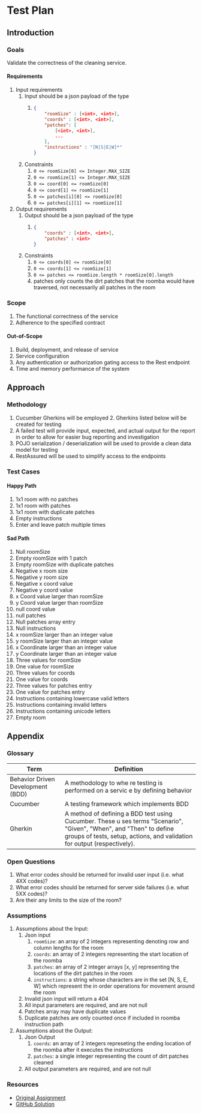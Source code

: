 # Test Plan

## Introduction

### Goals

Validate the correctness of the cleaning service.

#### Requirements

1. Input requirements
    1. Input should be a json payload of the type
        1. ```JSON
           {
               "roomSize" : [<int>, <int>],
               "coords" : [<int>, <int>],
               "patches": [
                   [<int>, <int>],
                   ...
               ],
               "instructions" : "[N|S|E|W]*"
           }
           ```
    2. Constraints
        1. `0 <= roomSize[0] <= Integer.MAX_SIZE`
        2. `0 <= roomSize[1] <= Integer.MAX_SIZE`
        3. `0 <= coord[0] <= roomSize[0]`
        4. `0 <= coord[1] <= roomSize[1]`
        5. `0 <= patches[i][0] <= roomSize[0]`
        6. `0 <= patches[i][1] <= roomSize[1]`
2. Output requirements
    1. Output should be a json payload of the type
        1. ```JSON
           {
               "coords" : [<int>, <int>],
               "patches" : <int>
           }
           ```
    2. Constraints
        1. `0 <= coords[0] <= roomSize[0]`
        2. `0 <= coords[1] <= roomSize[1]`
        3. `0 <= patches <= roomSize.length * roomSize[0].length`
        4. patches only counts the dirt patches that the roomba would have traversed, not necessarily all patches in the
           room

### Scope

1. The functional correctness of the service
2. Adherence to the specified contract

#### Out-of-Scope

1. Build, deployment, and release of service
2. Service configuration
3. Any authentication or authorization gating access to the Rest endpoint
4. Time and memory performance of the system

## Approach

### Methodology

1. Cucumber Gherkins will be employed
    2. Gherkins listed below will be created for testing
2. A failed test will provide input, expected, and actual output for the report in order to allow for easier bug
   reporting and investigation
3. POJO serialization / deserialization will be used to provide a clean data model for testing
4. RestAssured will be used to simplify access to the endpoints

### Test Cases

#### Happy Path

1. 1x1 room with no patches
2. 1x1 room with patches
3. 1x1 room with duplicate patches
4. Empty instructions
5. Enter and leave patch multiple times

#### Sad Path

1. Null roomSize
2. Empty roomSize with 1 patch
3. Empty roomSize with duplicate patches
4. Negative x room size
5. Negative y room size
6. Negative x coord value
7. Negative y coord value
8. x Coord value larger than roomSize
9. y Coord value larger than roomSize
10. null coord value
11. null patches
12. Null patches array entry
13. Null instructions
14. x roomSize larger than an integer value
15. y roomSize larger than an integer value
16. x Coordinate larger than an integer value
17. y Coordinate larger than an integer value
18. Three values for roomSize
19. One value for roomSize
20. Three values for coords
21. One value for coords
22. Three values for patches entry
23. One value for patches entry
24. Instructions containing lowercase valid letters
25. Instructions containing invalid letters
26. Instructions containing unicode letters
27. Empty room

## Appendix

### Glossary

| Term                              | Definition                                                                                                                                                                                      |
|-----------------------------------|-------------------------------------------------------------------------------------------------------------------------------------------------------------------------------------------------|
| Behavior Driven Development (BDD) | A methodology to whe re testing is performed on a servic e by defining behavior                                                                                                                 |
| Cucumber                          | A testing framework  which implements BDD                                                                                                                                                       |
| Gherkin                           | A method of defining a BDD test using Cucumber. These u  ses terms "Scenario", "Given", "When", and "Then" to define groups of tests, setup, actions, and validation for output (respectively). |

### Open Questions

1. What error codes should be returned for invalid user input (i.e. what 4XX codes)?
2. What error codes should be returned for server side failures (i.e. what 5XX codes)?
3. Are their any limits to the size of the room?

### Assumptions

1. Assumptions about the Input:
    1. Json input
        1. `roomSize`: an array of 2 integers representing denoting row and column lengths for the room
        2. `coords`: an array of 2 integers representing the start location of the roomba
        3. `patches`: an array of 2 integer arrays [x, y] representing the locations of the dirt patches in the room
        4. `instructions`: a string whose characters are in the set [N, S, E, W] which represent the in order operations
           for movement around the room
    2. Invalid json input will return a 404
    3. All input parameters are required, and are not null
    4. Patches array may have duplicate values
    5. Duplicate patches are only counted once if included in roomba instruction path
2. Assumptions about the Output:
    1. Json Output
        1. `coords`: an array of 2 integers represeting the ending location of the roomba after it executes the
           instructions
        2. `patches`: a single integer representing the count of dirt patches cleaned
    2. All output parameters are required, and are not null

### Resources

- [Original Assignment](https://bitbucket.org/platformscience/pltsci-sdet-assignment/src/main/)
- [GitHub Solution](https://github.com/csschmid/pltsci-sdet-test-suite/tree/main)
